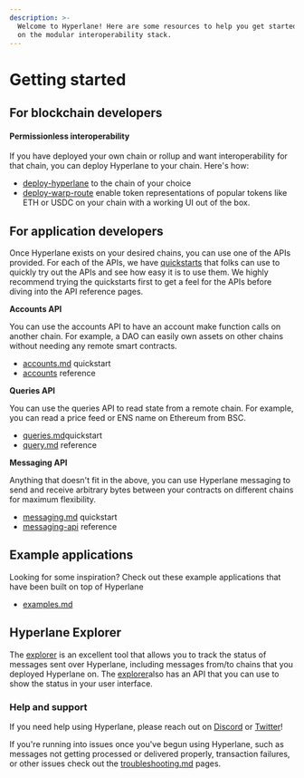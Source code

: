 ```yaml
---
description: >-
  Welcome to Hyperlane! Here are some resources to help you get started building
  on the modular interoperability stack.
---
```


# Getting started

## For blockchain developers

#### Permissionless interoperability

If you have deployed your own chain or rollup and want interoperability for that chain, you can deploy Hyperlane to your chain. Here's how:

* [deploy-hyperlane](../deploy/deploy-hyperlane/ "mention") to the chain of your choice
* [deploy-warp-route](../deploy/deploy-warp-route/ "mention") enable token representations of popular tokens like ETH or USDC on your chain with a working UI out of the box.

## For application developers

Once Hyperlane exists on your desired chains, you can use one of the APIs provided. For each of the APIs, we have [quickstarts](../build-with-hyperlane/quickstarts/ "mention") that folks can use to quickly try out the APIs and see how easy it is to use them. We highly recommend trying the quickstarts first to get a feel for the APIs before diving into the API reference pages.

**Accounts API**

You can use the accounts API to have an account make function calls on another chain. For example, a DAO can easily own assets on other chains without needing any remote smart contracts.

* [accounts.md](../build-with-hyperlane/quickstarts/accounts.md "mention") quickstart
* [accounts](../apis/accounts/ "mention") reference

**Queries API**

You can use the queries API to read state from a remote chain. For example, you can read a price feed or ENS name on Ethereum from BSC.

* [queries.md](../build-with-hyperlane/quickstarts/queries.md "mention")quickstart
* [query.md](../apis/query.md "mention") reference

**Messaging API**

Anything that doesn't fit in the above, you can use Hyperlane messaging to send and receive arbitrary bytes between your contracts on different chains for maximum flexibility.

* [messaging.md](../build-with-hyperlane/quickstarts/messaging.md "mention") quickstart
* [messaging-api](../apis/messaging-api/ "mention") reference

## Example applications

Looking for some inspiration? Check out these example applications that have been built on top of Hyperlane

* [examples.md](../build-with-hyperlane/examples.md "mention")

## Hyperlane Explorer

The [explorer](../build-with-hyperlane/explorer/ "mention") is an excellent tool that allows you to track the status of messages sent over Hyperlane, including messages from/to chains that you deployed Hyperlane on. The [explorer](../build-with-hyperlane/explorer/ "mention")also has an API that you can use to show the status in your user interface.

### Help and support

If you need help using Hyperlane, please reach out on [Discord](https://discord.com/invite/KBD3aD78Bb) or [Twitter](https://twitter.com/hyperlane\_xyz)!

If you're running into issues once you've begun using Hyperlane, such as messages not getting processed or delivered properly, transaction failures, or other issues check out the [troubleshooting.md](../build-with-hyperlane/troubleshooting.md "mention") pages.
